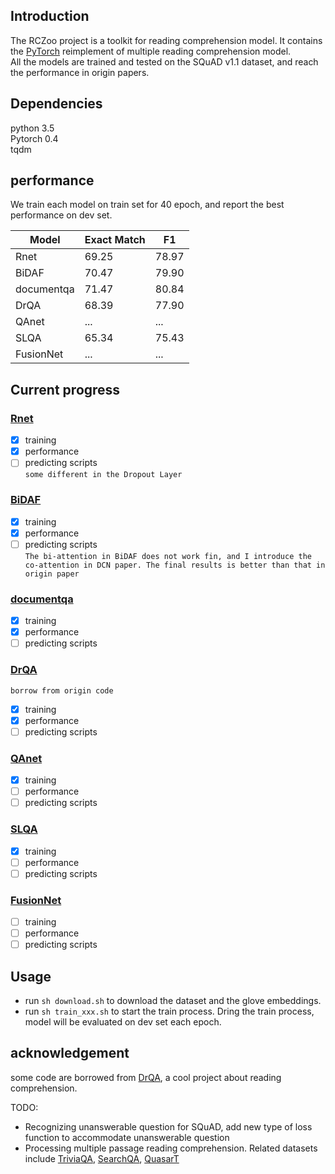 
## Introduction
The RCZoo project is a toolkit for reading comprehension model. It contains the [PyTorch](https://pytorch.org/) reimplement of multiple reading comprehension model.  
All the models are trained and tested on the SQuAD v1.1 dataset, and reach the performance in origin papers.  

## Dependencies
python 3.5  
Pytorch 0.4  
tqdm  


## performance
We train each model on train set for 40 epoch, and report the best performance on dev set.  

Model | Exact Match | F1  
---- | --- | ---  
Rnet | 69.25 | 78.97 
BiDAF | 70.47 | 79.90 
documentqa | 71.47 | 80.84 
DrQA | 68.39 | 77.90 
QAnet | ... | ... 
SLQA | 65.34 | 75.43 
FusionNet | ... | ... 


## Current progress
### [Rnet](https://www.microsoft.com/en-us/research/wp-content/uploads/2017/05/r-net.pdf)
- [x] training
- [x] performance
- [ ] predicting scripts  
`some different in the Dropout Layer`
### [BiDAF](https://arxiv.org/abs/1611.01603)
- [x] training
- [x] performance
- [ ] predicting scripts  
`The bi-attention in BiDAF does not work fin, and I introduce the co-attention in DCN paper. The final results is better than that in origin paper`
### [documentqa](https://arxiv.org/abs/1710.10723)
- [x] training
- [x] performance
- [ ] predicting scripts
### [DrQA](https://arxiv.org/abs/1704.00051)
`borrow from origin code`
- [x] training
- [x] performance
- [ ] predicting scripts
### [QAnet](https://arxiv.org/abs/1804.09541)
- [x] training
- [ ] performance
- [ ] predicting scripts
### [SLQA](http://aclweb.org/anthology/P18-1158)
- [x] training
- [ ] performance
- [ ] predicting scripts 
### [FusionNet](https://openreview.net/forum?id=BJIgi_eCZ&noteId=BJIgi_eCZ)
- [ ] training
- [ ] performance
- [ ] predicting scripts

## Usage
 - run `sh download.sh` to download the dataset and the glove embeddings. 
 - run `sh train_xxx.sh` to start the train process. Dring the train process, model will be evaluated on dev set each epoch.
 
 ## acknowledgement
  some code are borrowed from [DrQA](https://github.com/facebookresearch/DrQA.git), a cool project about reading comprehension.  
 
TODO:  
 - Recognizing unanswerable question for SQuAD, add new type of loss function to accommodate unanswerable question  
 - Processing multiple passage reading comprehension. Related datasets include [TriviaQA](http://nlp.cs.washington.edu/triviaqa/), [SearchQA](https://arxiv.org/abs/1704.05179), [QuasarT](https://arxiv.org/abs/1707.03904)

